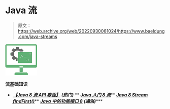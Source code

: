 # Java 流

> 原文：<https://web.archive.org/web/20220930061024/https://www.baeldung.com/java-streams>

![icon_streambasics](img/e8d22315c8ac0d7ae1fdaec639b8aa39.png "icon_streambasics")

**流基础知识**

*   ***[【Java 8 流 API 教程】](/web/20220813061702/https://www.baeldung.com/java-8-streams) **(热门)*****
**   ***[Java 入门 8 流](/web/20220813061702/https://www.baeldung.com/java-8-streams-introduction)*****   ***[Java 8 Stream findFirst()](/web/20220813061702/https://www.baeldung.com/java-stream-findfirst-vs-findany)*****   ***[Java 中的功能接口 8](/web/20220813061702/https://www.baeldung.com/java-8-functional-interfaces) **(通俗)********